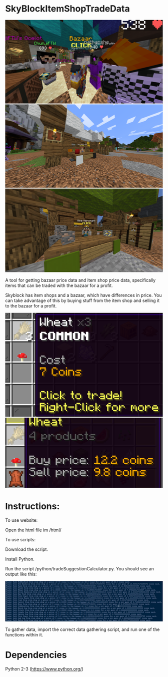 # SkyBlockItemShopTradeData

![The Bazaar](images/bazaar.png)
![Item Shop 1](images/itemshop1.png)
![Item Shop 2](images/itemshop2.png)


A tool for getting bazaar price data and item shop price data, specifically items that can be traded with the bazaar for a profit.

Skyblock has item shops and a bazaar, which have differences in price. You can take advantage of this by buying stuff from the item shop and selling it to the bazaar for a profit.

![Wheat price at the item shop](images/wheatprice.PNG)
![Wheat price at the bazaar](images/wheatbazaarprice.PNG)

Instructions: 
============

To use website:

Open the html file im /html/

To use scripts:

Download the script.

Install Python.

Run the script /python/tradeSuggestionCalculator.py. You should see an output like this:

![Output](images/output.PNG)


To gather data, import the correct data gathering script, and run one of the functions within it.

Dependencies
============

Python 2-3 (https://www.python.org/)

